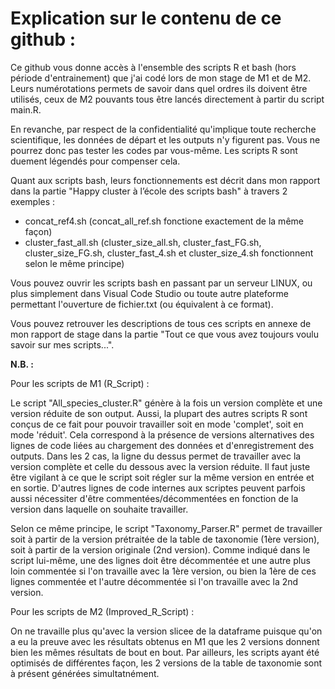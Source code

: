 # Explication sur le contenu de ce github :

Ce github vous donne accès à l'ensemble des scripts R et bash (hors période d'entrainement) que j'ai codé lors de mon stage de M1 et de M2. Leurs numérotations permets de savoir dans quel ordres ils doivent être utilisés, ceux de M2 pouvants tous être lancés directement à partir du script main.R.

En revanche, par respect de la confidentialité qu'implique toute recherche scientifique, les données de départ et les outputs n'y figurent pas. Vous ne pourrez donc pas tester les codes par vous-même. Les scripts R sont duement légendés pour compenser cela. 

Quant aux scripts bash, leurs fonctionnements est décrit dans mon rapport dans la partie "Happy cluster à l’école des scripts bash" à travers 2 exemples :

- concat_ref4.sh (concat_all_ref.sh fonctione exactement de la même façon)
- cluster_fast_all.sh (cluster_size_all.sh, cluster_fast_FG.sh, cluster_size_FG.sh, cluster_fast_4.sh et cluster_size_4.sh fonctionnent selon le même principe)

Vous pouvez ouvrir les scripts bash en passant par un serveur LINUX, ou plus simplement dans Visual Code Studio ou toute autre plateforme permettant l'ouverture de fichier.txt (ou équivalent à ce format).

Vous pouvez retrouver les descriptions de tous ces scripts en annexe de mon rapport de stage dans la partie "Tout ce que vous avez toujours voulu savoir sur mes scripts...".

**N.B. :**

Pour les scripts de M1 (R_Script) :

Le script "All_species_cluster.R" génère à la fois un version complète et une version réduite de son output. Aussi, la plupart des autres scripts R sont conçus de ce fait pour pouvoir travailler soit en mode 'complet', soit en mode 'réduit'. Cela correspond à la présence de versions alternatives des lignes de code liées au chargement des données et d'enregistrement des outputs. Dans les 2 cas, la ligne du dessus permet de travailler avec la version complète et celle du dessous avec la version réduite. Il faut juste être vigilant à ce que le script soit régler sur la même version en entrée et en sortie. D'autres lignes de code internes aux scriptes peuvent parfois aussi nécessiter d'être commentées/décommentées en fonction de la version dans laquelle on souhaite travailler.

Selon ce même principe, le script "Taxonomy_Parser.R" permet de travailler soit à partir de la version prétraitée de la table de taxonomie (1ère version), soit à partir de la version originale (2nd version). Comme indiqué dans le script lui-même, une des lignes doit être décommentée et une autre plus loin commentée si l'on travaille avec la 1ère version, ou bien la 1ère de ces lignes commentée et l'autre décommentée si l'on travaille avec la 2nd version.

Pour les scripts de M2 (Improved_R_Script) :

On ne travaille plus qu'avec la version slicee de la dataframe puisque qu'on a eu la preuve avec les résultats obtenus en M1 que les 2 versions donnent bien les mêmes résultats de bout en bout. Par ailleurs, les scripts ayant été optimisés de différentes façon, les 2 versions de la table de taxonomie sont à présent générées simultatnément. 
